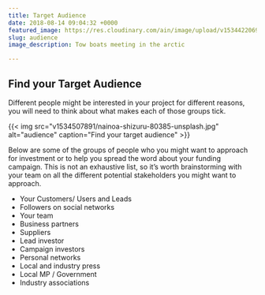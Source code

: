 ```yaml
---
title: Target Audience
date: 2018-08-14 09:04:32 +0000
featured_image: https://res.cloudinary.com/ain/image/upload/v1534422069/seedtribe/rolf-gelpke-463564-unsplash.jpg
slug: audience
image_description: Tow boats meeting in the arctic

---
```

## Find your Target Audience

Different people might be interested in your project for
different reasons, you will need to think about what
makes each of those groups tick.

{{< img src="v1534507891/nainoa-shizuru-80385-unsplash.jpg" alt="audience" caption="Find your target audience" >}} 

Below are some of the groups of people who you might
want to approach for investment or to help you spread
the word about your funding campaign. This is not an
exhaustive list, so it’s worth brainstorming with your
team on all the different potential stakeholders you
might want to approach.

* Your Customers/ Users and Leads
* Followers on social networks
* Your team
* Business partners
* Suppliers
* Lead investor
* Campaign investors
* Personal networks
* Local and industry press
* Local MP / Government
* Industry associations